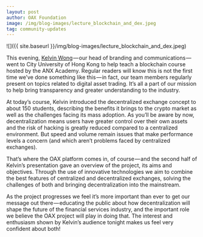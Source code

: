 ```yaml
---
layout: post
author: OAX Foundation
image: /img/blog-images/lecture_blockchain_and_dex.jpeg
tag: community-updates
---
```

![]({{ site.baseurl }}/img/blog-images/lecture_blockchain_and_dex.jpeg)

This evening, [Kelvin Wong](https://www.linkedin.com/in/kelvin-wong-90aa002/) — our head of branding and communications — went to City University of Hong Kong to help teach a blockchain course hosted by the ANX Academy. Regular readers will know this is not the first time we’ve done something like this — in fact, our team members regularly present on topics related to digital asset trading. It’s all a part of our mission to help bring transparency and greater understanding to the industry.

At today’s course, Kelvin introduced the decentralized exchange concept to about 150 students, describing the benefits it brings to the crypto market as well as the challenges facing its mass adoption. As you’ll be aware by now, decentralization means users have greater control over their own assets and the risk of hacking is greatly reduced compared to a centralized environment. But speed and volume remain issues that make performance levels a concern (and which aren’t problems faced by centralized exchanges).

That’s where the OAX platform comes in, of course — and the second half of Kelvin’s presentation gave an overview of the project, its aims and objectives. Through the use of innovative technologies we aim to combine the best features of centralized and decentralized exchanges, solving the challenges of both and bringing decentralization into the mainstream.

As the project progresses we feel it’s more important than ever to get our message out there — educating the public about how decentralization will shape the future of the financial services industry, and the important role we believe the OAX project will play in doing that. The interest and enthusiasm shown by Kelvin’s audience tonight makes us feel very confident about both!
